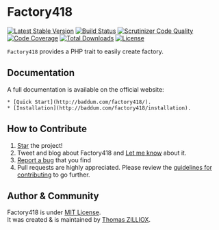 Factory418
==============
[![Latest Stable Version](https://poser.pugx.org/baddum/factory418/v/stable.svg)](https://github.com/Baddum/Factory418)
[![Build Status](https://travis-ci.org/Baddum/Factory418.png?branch=master)](https://travis-ci.org/Baddum/Factory418)
[![Scrutinizer Code Quality](https://scrutinizer-ci.com/g/Baddum/Factory418/badges/quality-score.png?b=master)](https://scrutinizer-ci.com/g/Baddum/Factory418/?branch=master)
[![Code Coverage](https://scrutinizer-ci.com/g/Baddum/Factory418/badges/coverage.png?b=master)](https://scrutinizer-ci.com/g/Baddum/Factory418/?branch=master)
[![Total Downloads](https://poser.pugx.org/baddum/factory418/downloads.svg)](https://packagist.org/packages/baddum/factory418)
[![License](https://poser.pugx.org/baddum/factory418/license.svg)](http://opensource.org/licenses/MIT)


`Factory418` provides a PHP trait to easily create factory.



Documentation
--------

A full documentation is available on the official website:

	* [Quick Start](http://baddum.com/factory418/).
	* [Installation](http://baddum.com/factory418/installation).



How to Contribute
--------

1. [Star](https://github.com/Baddum/Factory418/stargazers) the project!
2. Tweet and blog about Factory418 and [Let me know](https://twitter.com/iamtzi) about it.
3. [Report a bug](https://github.com/Baddum/Factory418/issues/new) that you find
4. Pull requests are highly appreciated. Please review the [guidelines for contributing](https://github.com/Baddum/Factory418/blob/master/CONTRIBUTING.md) to go further.



Author & Community
--------

Factory418 is under [MIT License](http://opensource.org/licenses/MIT).<br>
It was created & is maintained by [Thomas ZILLIOX](http://tzi.fr).
